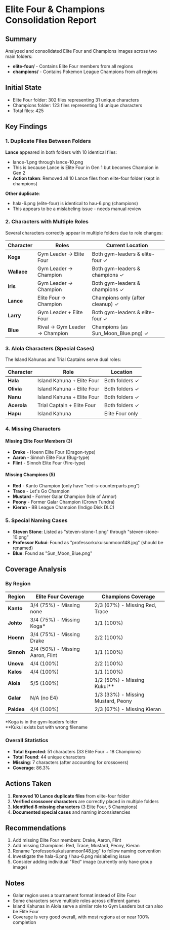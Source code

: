 # Elite Four & Champions Consolidation Report

## Summary
Analyzed and consolidated Elite Four and Champions images across two main folders:
- **elite-four/** - Contains Elite Four members from all regions
- **champions/** - Contains Pokemon League Champions from all regions

## Initial State
- Elite Four folder: 302 files representing 31 unique characters
- Champions folder: 123 files representing 14 unique characters
- Total files: 425

## Key Findings

### 1. Duplicate Files Between Folders
**Lance** appeared in both folders with 10 identical files:
- lance-1.png through lance-10.png
- This is because Lance is Elite Four in Gen 1 but becomes Champion in Gen 2
- **Action taken**: Removed all 10 Lance files from elite-four folder (kept in champions)

**Other duplicate**: 
- hala-6.png (elite-four) is identical to hau-6.png (champions)
- This appears to be a mislabeling issue - needs manual review

### 2. Characters with Multiple Roles
Several characters correctly appear in multiple folders due to role changes:

| Character | Roles | Current Location |
|-----------|-------|------------------|
| **Koga** | Gym Leader → Elite Four | Both gym-leaders & elite-four ✓ |
| **Wallace** | Gym Leader → Champion | Both gym-leaders & champions ✓ |
| **Iris** | Gym Leader → Champion | Both gym-leaders & champions ✓ |
| **Lance** | Elite Four → Champion | Champions only (after cleanup) ✓ |
| **Larry** | Gym Leader + Elite Four | Both gym-leaders & elite-four ✓ |
| **Blue** | Rival → Gym Leader → Champion | Champions (as Sun_Moon_Blue.png) ✓ |

### 3. Alola Characters (Special Cases)
The Island Kahunas and Trial Captains serve dual roles:

| Character | Role | Location |
|-----------|------|----------|
| **Hala** | Island Kahuna + Elite Four | Both folders ✓ |
| **Olivia** | Island Kahuna + Elite Four | Both folders ✓ |
| **Nanu** | Island Kahuna + Elite Four | Both folders ✓ |
| **Acerola** | Trial Captain + Elite Four | Both folders ✓ |
| **Hapu** | Island Kahuna | Elite Four only |

### 4. Missing Characters

#### Missing Elite Four Members (3)
- **Drake** - Hoenn Elite Four (Dragon-type)
- **Aaron** - Sinnoh Elite Four (Bug-type)
- **Flint** - Sinnoh Elite Four (Fire-type)

#### Missing Champions (5)
- **Red** - Kanto Champion (only have "red-s-counterparts.png")
- **Trace** - Let's Go Champion
- **Mustard** - Former Galar Champion (Isle of Armor)
- **Peony** - Former Galar Champion (Crown Tundra)
- **Kieran** - BB League Champion (Indigo Disk DLC)

### 5. Special Naming Cases
- **Steven Stone**: Listed as "steven-stone-1.png" through "steven-stone-10.png"
- **Professor Kukui**: Found as "professorkukuisunmoon148.jpg" (should be renamed)
- **Blue**: Found as "Sun_Moon_Blue.png"

## Coverage Analysis

### By Region
| Region | Elite Four Coverage | Champions Coverage |
|--------|--------------------|--------------------|
| **Kanto** | 3/4 (75%) - Missing none | 2/3 (67%) - Missing Red, Trace |
| **Johto** | 3/4 (75%) - Missing Koga* | 1/1 (100%) |
| **Hoenn** | 3/4 (75%) - Missing Drake | 2/2 (100%) |
| **Sinnoh** | 2/4 (50%) - Missing Aaron, Flint | 1/1 (100%) |
| **Unova** | 4/4 (100%) | 2/2 (100%) |
| **Kalos** | 4/4 (100%) | 1/1 (100%) |
| **Alola** | 5/5 (100%) | 1/2 (50%) - Missing Kukui** |
| **Galar** | N/A (no E4) | 1/3 (33%) - Missing Mustard, Peony |
| **Paldea** | 4/4 (100%) | 2/3 (67%) - Missing Kieran |

*Koga is in the gym-leaders folder  
**Kukui exists but with wrong filename

### Overall Statistics
- **Total Expected**: 51 characters (33 Elite Four + 18 Champions)
- **Total Found**: 44 unique characters
- **Missing**: 7 characters (after accounting for crossovers)
- **Coverage**: 86.3%

## Actions Taken
1. **Removed 10 Lance duplicate files** from elite-four folder
2. **Verified crossover characters** are correctly placed in multiple folders
3. **Identified 8 missing characters** (3 Elite Four, 5 Champions)
4. **Documented special cases** and naming inconsistencies

## Recommendations
1. Add missing Elite Four members: Drake, Aaron, Flint
2. Add missing Champions: Red, Trace, Mustard, Peony, Kieran
3. Rename "professorkukuisunmoon148.jpg" to follow naming convention
4. Investigate the hala-6.png / hau-6.png mislabeling issue
5. Consider adding individual "Red" image (currently only have group image)

## Notes
- Galar region uses a tournament format instead of Elite Four
- Some characters serve multiple roles across different games
- Island Kahunas in Alola serve a similar role to Gym Leaders but can also be Elite Four
- Coverage is very good overall, with most regions at or near 100% completion